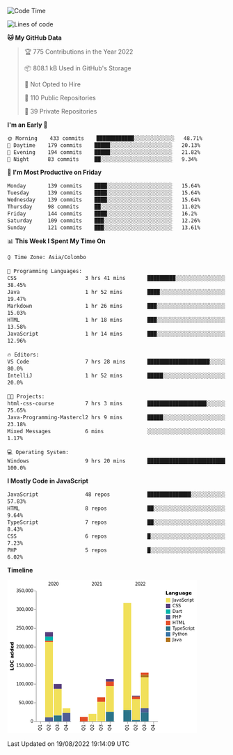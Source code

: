 
<!--START_SECTION:waka-->
![Code Time](http://img.shields.io/badge/Code%20Time-633%20hrs%2058%20mins-blue)

![Lines of code](https://img.shields.io/badge/From%20Hello%20World%20I%27ve%20Written-1%20Million%20lines%20of%20code-blue)

**🐱 My GitHub Data** 

> 🏆 775 Contributions in the Year 2022
 > 
> 📦 808.1 kB Used in GitHub's Storage 
 > 
> 🚫 Not Opted to Hire
 > 
> 📜 110 Public Repositories 
 > 
> 🔑 39 Private Repositories  
 > 
**I'm an Early 🐤** 

```text
🌞 Morning    433 commits    ████████████░░░░░░░░░░░░░   48.71% 
🌆 Daytime    179 commits    █████░░░░░░░░░░░░░░░░░░░░   20.13% 
🌃 Evening    194 commits    █████░░░░░░░░░░░░░░░░░░░░   21.82% 
🌙 Night      83 commits     ██░░░░░░░░░░░░░░░░░░░░░░░   9.34%

```
📅 **I'm Most Productive on Friday** 

```text
Monday       139 commits    ████░░░░░░░░░░░░░░░░░░░░░   15.64% 
Tuesday      139 commits    ████░░░░░░░░░░░░░░░░░░░░░   15.64% 
Wednesday    139 commits    ████░░░░░░░░░░░░░░░░░░░░░   15.64% 
Thursday     98 commits     ██░░░░░░░░░░░░░░░░░░░░░░░   11.02% 
Friday       144 commits    ████░░░░░░░░░░░░░░░░░░░░░   16.2% 
Saturday     109 commits    ███░░░░░░░░░░░░░░░░░░░░░░   12.26% 
Sunday       121 commits    ███░░░░░░░░░░░░░░░░░░░░░░   13.61%

```


📊 **This Week I Spent My Time On** 

```text
⌚︎ Time Zone: Asia/Colombo

💬 Programming Languages: 
CSS                      3 hrs 41 mins       █████████░░░░░░░░░░░░░░░░   38.45% 
Java                     1 hr 52 mins        ████░░░░░░░░░░░░░░░░░░░░░   19.47% 
Markdown                 1 hr 26 mins        ███░░░░░░░░░░░░░░░░░░░░░░   15.03% 
HTML                     1 hr 18 mins        ███░░░░░░░░░░░░░░░░░░░░░░   13.58% 
JavaScript               1 hr 14 mins        ███░░░░░░░░░░░░░░░░░░░░░░   12.96%

🔥 Editors: 
VS Code                  7 hrs 28 mins       ████████████████████░░░░░   80.0% 
IntelliJ                 1 hr 52 mins        █████░░░░░░░░░░░░░░░░░░░░   20.0%

🐱‍💻 Projects: 
html-css-course          7 hrs 3 mins        ███████████████████░░░░░░   75.65% 
Java-Programming-Mastercl2 hrs 9 mins        █████░░░░░░░░░░░░░░░░░░░░   23.18% 
Mixed Messages           6 mins              ░░░░░░░░░░░░░░░░░░░░░░░░░   1.17%

💻 Operating System: 
Windows                  9 hrs 20 mins       █████████████████████████   100.0%

```

**I Mostly Code in JavaScript** 

```text
JavaScript               48 repos            ██████████████░░░░░░░░░░░   57.83% 
HTML                     8 repos             ██░░░░░░░░░░░░░░░░░░░░░░░   9.64% 
TypeScript               7 repos             ██░░░░░░░░░░░░░░░░░░░░░░░   8.43% 
CSS                      6 repos             █░░░░░░░░░░░░░░░░░░░░░░░░   7.23% 
PHP                      5 repos             █░░░░░░░░░░░░░░░░░░░░░░░░   6.02%

```


**Timeline**

![Chart not found](https://raw.githubusercontent.com/ccweerasinghe1994/ccweerasinghe1994/master/charts/bar_graph.png) 


 Last Updated on 19/08/2022 19:14:09 UTC
<!--END_SECTION:waka-->
